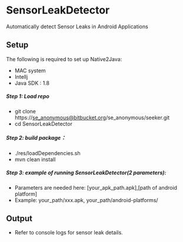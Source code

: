 # SensorLeakDetector

Automatically detect Sensor Leaks in Android Applications


## Setup
The following is required to set up Native2Java:
* MAC system
* Intellj
* Java SDK : 1.8

##### Step 1: Load repo
* git clone https://se_anonymous@bitbucket.org/se_anonymous/seeker.git
* cd SensorLeakDetector

##### Step 2: build package：
* ./res/loadDependencies.sh
* mvn clean install

##### Step 3: example of running SensorLeakDetector(2 parameters):
* Parameters are needed here: [your_apk_path.apk],[path of android platform]
* Example: your_path/xxx.apk, your_path/android-platforms/
       
   
## Output
* Refer to console logs for sensor leak details.
